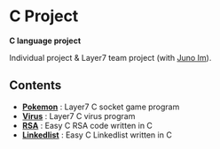 # C Project

**C language project**

Individual project & Layer7 team project (with [Juno Im](https://github.com/junorouse)).


## Contents

- [**Pokemon**](https://github.com/M4steM4) : Layer7 C socket game program
- [**Virus**](https://github.com/M4steM4) : Layer7 C virus program
- [**RSA**](https://github.com/M4steM4) : Easy C RSA code written in C
- [**Linkedlist**](https://github.com/M4steM4) : Easy C Linkedlist written in C
